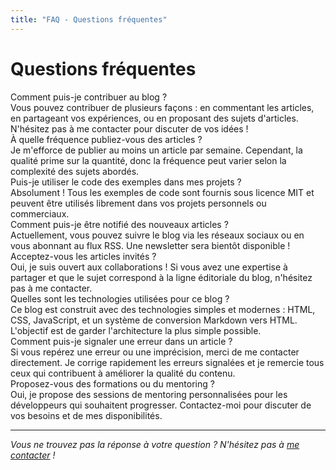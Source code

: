 ```yaml
---
title: "FAQ - Questions fréquentes"
---
```


# Questions fréquentes

<div class="faq-item">
    <div class="faq-question">Comment puis-je contribuer au blog ?</div>
    <div class="faq-answer">
        Vous pouvez contribuer de plusieurs façons : en commentant les articles, en partageant vos expériences, ou en proposant des sujets d'articles. N'hésitez pas à me contacter pour discuter de vos idées !
    </div>
</div>

<div class="faq-item">
    <div class="faq-question">À quelle fréquence publiez-vous des articles ?</div>
    <div class="faq-answer">
        Je m'efforce de publier au moins un article par semaine. Cependant, la qualité prime sur la quantité, donc la fréquence peut varier selon la complexité des sujets abordés.
    </div>
</div>

<div class="faq-item">
    <div class="faq-question">Puis-je utiliser le code des exemples dans mes projets ?</div>
    <div class="faq-answer">
        Absolument ! Tous les exemples de code sont fournis sous licence MIT et peuvent être utilisés librement dans vos projets personnels ou commerciaux.
    </div>
</div>

<div class="faq-item">
    <div class="faq-question">Comment puis-je être notifié des nouveaux articles ?</div>
    <div class="faq-answer">
        Actuellement, vous pouvez suivre le blog via les réseaux sociaux ou en vous abonnant au flux RSS. Une newsletter sera bientôt disponible !
    </div>
</div>

<div class="faq-item">
    <div class="faq-question">Acceptez-vous les articles invités ?</div>
    <div class="faq-answer">
        Oui, je suis ouvert aux collaborations ! Si vous avez une expertise à partager et que le sujet correspond à la ligne éditoriale du blog, n'hésitez pas à me contacter.
    </div>
</div>

<div class="faq-item">
    <div class="faq-question">Quelles sont les technologies utilisées pour ce blog ?</div>
    <div class="faq-answer">
        Ce blog est construit avec des technologies simples et modernes : HTML, CSS, JavaScript, et un système de conversion Markdown vers HTML. L'objectif est de garder l'architecture la plus simple possible.
    </div>
</div>

<div class="faq-item">
    <div class="faq-question">Comment puis-je signaler une erreur dans un article ?</div>
    <div class="faq-answer">
        Si vous repérez une erreur ou une imprécision, merci de me contacter directement. Je corrige rapidement les erreurs signalées et je remercie tous ceux qui contribuent à améliorer la qualité du contenu.
    </div>
</div>

<div class="faq-item">
    <div class="faq-question">Proposez-vous des formations ou du mentoring ?</div>
    <div class="faq-answer">
        Oui, je propose des sessions de mentoring personnalisées pour les développeurs qui souhaitent progresser. Contactez-moi pour discuter de vos besoins et de mes disponibilités.
    </div>
</div>

---

*Vous ne trouvez pas la réponse à votre question ? N'hésitez pas à [me contacter](/about.html) !* 
